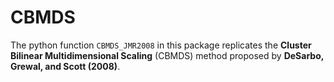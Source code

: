 # CBMDS
The python function `CBMDS_JMR2008` in this package replicates the **Cluster Bilinear Multidimensional Scaling** (CBMDS) method proposed by **DeSarbo, Grewal, and Scott (2008)**.

